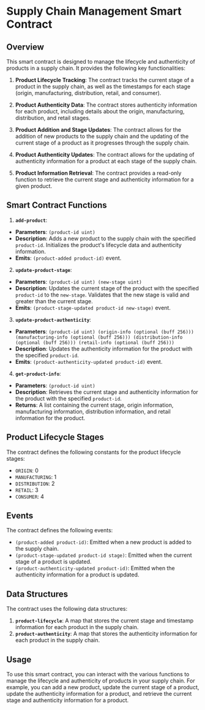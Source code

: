 # Supply Chain Management Smart Contract

## Overview
This smart contract is designed to manage the lifecycle and authenticity of products in a supply chain. It provides the following key functionalities:

1. **Product Lifecycle Tracking**: The contract tracks the current stage of a product in the supply chain, as well as the timestamps for each stage (origin, manufacturing, distribution, retail, and consumer).

2. **Product Authenticity Data**: The contract stores authenticity information for each product, including details about the origin, manufacturing, distribution, and retail stages.

3. **Product Addition and Stage Updates**: The contract allows for the addition of new products to the supply chain and the updating of the current stage of a product as it progresses through the supply chain.

4. **Product Authenticity Updates**: The contract allows for the updating of authenticity information for a product at each stage of the supply chain.

5. **Product Information Retrieval**: The contract provides a read-only function to retrieve the current stage and authenticity information for a given product.

## Smart Contract Functions

1. **`add-product`**:
  - **Parameters**: `(product-id uint)`
  - **Description**: Adds a new product to the supply chain with the specified `product-id`. Initializes the product's lifecycle data and authenticity information.
  - **Emits**: `(product-added product-id)` event.

2. **`update-product-stage`**:
  - **Parameters**: `(product-id uint) (new-stage uint)`
  - **Description**: Updates the current stage of the product with the specified `product-id` to the `new-stage`. Validates that the new stage is valid and greater than the current stage.
  - **Emits**: `(product-stage-updated product-id new-stage)` event.

3. **`update-product-authenticity`**:
  - **Parameters**: `(product-id uint) (origin-info (optional (buff 256))) (manufacturing-info (optional (buff 256))) (distribution-info (optional (buff 256))) (retail-info (optional (buff 256)))`
  - **Description**: Updates the authenticity information for the product with the specified `product-id`.
  - **Emits**: `(product-authenticity-updated product-id)` event.

4. **`get-product-info`**:
  - **Parameters**: `(product-id uint)`
  - **Description**: Retrieves the current stage and authenticity information for the product with the specified `product-id`.
  - **Returns**: A list containing the current stage, origin information, manufacturing information, distribution information, and retail information for the product.

## Product Lifecycle Stages
The contract defines the following constants for the product lifecycle stages:

- `ORIGIN`: 0
- `MANUFACTURING`: 1
- `DISTRIBUTION`: 2
- `RETAIL`: 3
- `CONSUMER`: 4

## Events
The contract defines the following events:

- `(product-added product-id)`: Emitted when a new product is added to the supply chain.
- `(product-stage-updated product-id stage)`: Emitted when the current stage of a product is updated.
- `(product-authenticity-updated product-id)`: Emitted when the authenticity information for a product is updated.

## Data Structures
The contract uses the following data structures:

1. **`product-lifecycle`**: A map that stores the current stage and timestamp information for each product in the supply chain.
2. **`product-authenticity`**: A map that stores the authenticity information for each product in the supply chain.

## Usage
To use this smart contract, you can interact with the various functions to manage the lifecycle and authenticity of products in your supply chain. For example, you can add a new product, update the current stage of a product, update the authenticity information for a product, and retrieve the current stage and authenticity information for a product.
